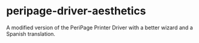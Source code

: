 # peripage-driver-aesthetics
A modified version of the PeriPage Printer Driver with a better wizard and a Spanish translation.
